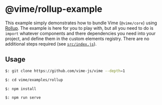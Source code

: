 # @vime/rollup-example

This example simply demonstrates how to bundle Vime (`@vime/core`) using [Rollup](https://rollupjs.org). The 
example is here for you to play with, but all you need to do is `import` whatever components and 
there dependencies you need into your project, and define them in the custom elements registry. There 
are no additional steps required (see [`src/index.js`](./src/index.js)).

## Usage

```bash
$: git clone https://github.com/vime-js/vime --depth=1

$: cd vime/examples/rollup

$: npm install

$: npm run serve
```
